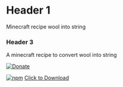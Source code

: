 # Header  1
Minecraft recipe wool into string

### Header 3
A minecraft recipe to convert wool into string

[![Donate](https://img.shields.io/badge/Donate-PayPal-green.svg)](leccioli.andrea@gmail.com)

[![npm](https://img.shields.io/npm/dt/express.svg?style=plastic)](https://github.com/Andrea-98/Minecraft-recipe-wool-into-string/blob/master/woolintostring.zs)
<a href="https://github.com/Andrea-98/Minecraft-recipe-wool-into-string/blob/master/woolintostring.zs" download>Click to Download</a>
